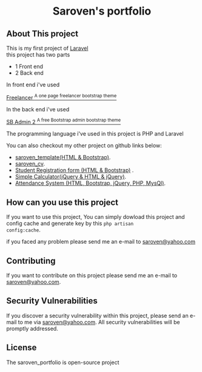 <h1 align="center">Saroven's portfolio</h1>

## About This project

This is my first project of <a href="https://laravel.com">Laravel</a><br>
this project has two parts <br>

- 1 Front end 
- 2 Back end

In front end i've used 	<p><a href="https://startbootstrap.com/themes/freelancer">Freelancer <sup>A one page freelancer bootstrap theme</sup></a></p>

In the back end i've used  <p><a href="https://startbootstrap.com/themes/sb-admin-2">SB Admin 2 <sup>A free Bootstrap admin bootstrap theme</sup></a></p>

The programming language i've used in this project  is PHP and Laravel

You can also checkout my other project on github links below:

- [saroven_template(HTML & Bootstrap)](https://github.com/saroven/saroven_template).
- [saroven_cv](https://github.com/saroven/saroven_cv).
- [Student Registration form (HTML & Bootstrap)](https://github.com/saroven/student-registration-form) .
- [Simple Calculator(jQuery & HTML & jQuery)](https://github.com/saroven/simple-calculator-using-jquery-and-html).
- [Attendance System (HTML, Bootstrap, jQuery, PHP, MysQl)](https://github.com/saroven/attendance).


## How can you use this project

If you want to use this project, You can simply dowload this project and config cache and generate key by this <code>php artisan config:cache</code>.

if	you faced any problem please send me an e-mail to [saroven@yahoo.com](mailto:saroven@yahoo.com)

## Contributing

If you want to contribute on this project please send me an e-mail to [saroven@yahoo.com](mailto:saroven@yahoo.com).


## Security Vulnerabilities

If you discover a security vulnerability within this project, please send an e-mail to me via [saroven@yahoo.com](mailto:saroven@yahoo.com). All security vulnerabilities will be promptly addressed.

## License

The saroven_portfolio is open-source project